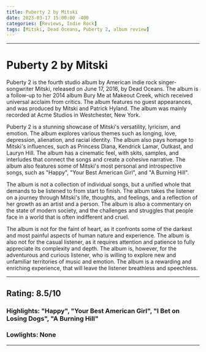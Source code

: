 ```yaml
---
title: Puberty 2 by Mitski
date: 2023-03-17 15:00:00 -400
categories: [Reviews, Indie Rock]
tags: [Mitski, Dead Oceans, Puberty 2, album review]
---
```


---

# Puberty 2 by Mitski

Puberty 2 is the fourth studio album by American indie rock singer-songwriter Mitski, released on June 17, 2016, by Dead Oceans. The album is a follow-up to her 2014 album Bury Me at Makeout Creek, which received universal acclaim from critics. The album features no guest appearances, and was produced by Mitski and Patrick Hyland. The album was mainly recorded at Acme Studios in Westchester, New York.

Puberty 2 is a stunning showcase of Mitski's versatility, lyricism, and emotion. The album explores various themes such as longing, love, depression, alienation, and racial identity. The album also pays homage to Mitski's influences, such as Princess Diana, Kendrick Lamar, Outkast, and Lauryn Hill. The album has a cinematic feel, with skits, samples, and interludes that connect the songs and create a cohesive narrative. The album also features some of Mitski's most personal and introspective songs, such as "Happy", "Your Best American Girl", and "A Burning Hill".

The album is not a collection of individual songs, but a unified whole that demands to be listened to from start to finish. The album takes the listener on a journey through Mitski's life, thoughts, and feelings, and a reflection of her growth as an artist and a person. The album is also a commentary on the state of modern society, and the challenges and struggles that people face in a world that is often indifferent and cruel.

The album is not for the faint of heart, as it confronts some of the darkest and most painful aspects of human nature and experience. The album is also not for the casual listener, as it requires attention and patience to fully appreciate its complexity and depth. The album is, however, for the adventurous and curious listener, who is willing to explore new and unfamiliar territories of music and emotion. The album is a rewarding and enriching experience, that will leave the listener breathless and speechless.

---

## Rating: 8.5/10

### Highlights: "Happy", "Your Best American Girl", "I Bet on Losing Dogs", "A Burning Hill"

### Lowlights: None

---
